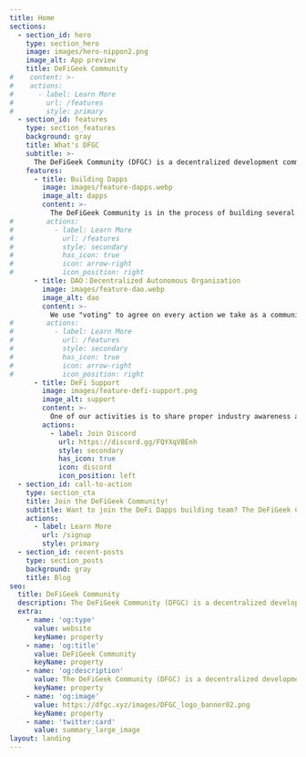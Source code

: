 ```yaml
---
title: Home
sections:
  - section_id: hero
    type: section_hero
    image: images/hero-nippon2.png
    image_alt: App preview
    title: DeFiGeek Community
#    content: >-
#    actions:
#      - label: Learn More
#        url: /features
#        style: primary
  - section_id: features
    type: section_features
    background: gray
    title: What's DFGC
    subtitle: >-
      The DeFiGeek Community (DFGC) is a decentralized development community of users who love DeFi.
    features:
      - title: Building Dapps
        image: images/feature-dapps.webp
        image_alt: dapps
        content: >-
          The DeFiGeek Community is in the process of building several decentralized financial applications.
#        actions:
#          - label: Learn More
#            url: /features
#            style: secondary
#            has_icon: true
#            icon: arrow-right
#            icon_position: right
      - title: DAO：Decentralized Autonomous Organization
        image: images/feature-dao.webp
        image_alt: dao
        content: >-
          We use "voting" to agree on every action we take as a community. Everyone is free to make a motion, and actions are decided by community consensus.
#        actions:
#          - label: Learn More
#            url: /features
#            style: secondary
#            has_icon: true
#            icon: arrow-right
#            icon_position: right
      - title: DeFi Support
        image: images/feature-defi-support.png
        image_alt: support
        content: >-
          One of our activities is to share proper industry awareness about DeFi and to support novice DeFiers.
        actions:
          - label: Join Discord
            url: https://discord.gg/FQYXqVBEnh
            style: secondary
            has_icon: true
            icon: discord
            icon_position: left
  - section_id: call-to-action
    type: section_cta
    title: Join the DeFiGeek Community!
    subtitle: Want to join the DeFi Dapps building team? The DeFiGeek Community is looking for engineers who are interested in DeFi and Dapps.
    actions:
      - label: Learn More
        url: /signup
        style: primary
  - section_id: recent-posts
    type: section_posts
    background: gray
    title: Blog
seo:
  title: DeFiGeek Community
  description: The DeFiGeek Community (DFGC) is a decentralized development community of users who love DeFi.
  extra:
    - name: 'og:type'
      value: website
      keyName: property
    - name: 'og:title'
      value: DeFiGeek Community
      keyName: property
    - name: 'og:description'
      value: The DeFiGeek Community (DFGC) is a decentralized development community of users who love DeFi.
      keyName: property
    - name: 'og:image'
      value: https://dfgc.xyz/images/DFGC_logo_banner02.png
      keyName: property
    - name: 'twitter:card'
      value: summary_large_image
layout: landing
---
```

